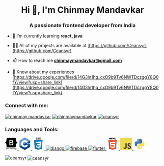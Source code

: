 <h1 align="center">Hi 👋, I'm Chinmay Mandavkar</h1>
<h3 align="center">A passionate frontend developer from India</h3>

- 🌱 I’m currently learning **react, java**

- 👨‍💻 All of my projects are available at [https://github.com/Ceansyr](https://github.com/Ceansyr)

- 📫 How to reach me **chinmaymandavkar@gmail.com**

- 📄 Know about my experiences [https://drive.google.com/file/d/14G3ln1hg_cxO9b9Tv6NWTDczggY8Q0fY/view?usp=share_link](https://drive.google.com/file/d/14G3ln1hg_cxO9b9Tv6NWTDczggY8Q0fY/view?usp=share_link)

<h3 align="left">Connect with me:</h3>
<p align="left">
<a href="https://linkedin.com/in/chinmay mandavkar" target="blank"><img align="center" src="https://raw.githubusercontent.com/rahuldkjain/github-profile-readme-generator/master/src/images/icons/Social/linked-in-alt.svg" alt="chinmay mandavkar" height="30" width="40" /></a>
<a href="https://instagram.com/chinmaymandavkar" target="blank"><img align="center" src="https://raw.githubusercontent.com/rahuldkjain/github-profile-readme-generator/master/src/images/icons/Social/instagram.svg" alt="chinmaymandavkar" height="30" width="40" /></a>
<a href="https://www.youtube.com/c/ceansyr" target="blank"><img align="center" src="https://raw.githubusercontent.com/rahuldkjain/github-profile-readme-generator/master/src/images/icons/Social/youtube.svg" alt="ceansyr" height="30" width="40" /></a>
</p>

<h3 align="left">Languages and Tools:</h3>
<p align="left"> <a href="https://getbootstrap.com" target="_blank" rel="noreferrer"> <img src="https://raw.githubusercontent.com/devicons/devicon/master/icons/bootstrap/bootstrap-plain-wordmark.svg" alt="bootstrap" width="40" height="40"/> </a> <a href="https://www.w3schools.com/cpp/" target="_blank" rel="noreferrer"> <img src="https://raw.githubusercontent.com/devicons/devicon/master/icons/cplusplus/cplusplus-original.svg" alt="cplusplus" width="40" height="40"/> </a> <a href="https://www.w3schools.com/css/" target="_blank" rel="noreferrer"> <img src="https://raw.githubusercontent.com/devicons/devicon/master/icons/css3/css3-original-wordmark.svg" alt="css3" width="40" height="40"/> </a> <a href="https://www.djangoproject.com/" target="_blank" rel="noreferrer"> <img src="https://cdn.worldvectorlogo.com/logos/django.svg" alt="django" width="40" height="40"/> </a> <a href="https://firebase.google.com/" target="_blank" rel="noreferrer"> <img src="https://www.vectorlogo.zone/logos/firebase/firebase-icon.svg" alt="firebase" width="40" height="40"/> </a> <a href="https://flutter.dev" target="_blank" rel="noreferrer"> <img src="https://www.vectorlogo.zone/logos/flutterio/flutterio-icon.svg" alt="flutter" width="40" height="40"/> </a> <a href="https://www.w3.org/html/" target="_blank" rel="noreferrer"> <img src="https://raw.githubusercontent.com/devicons/devicon/master/icons/html5/html5-original-wordmark.svg" alt="html5" width="40" height="40"/> </a> <a href="https://developer.mozilla.org/en-US/docs/Web/JavaScript" target="_blank" rel="noreferrer"> <img src="https://raw.githubusercontent.com/devicons/devicon/master/icons/javascript/javascript-original.svg" alt="javascript" width="40" height="40"/> </a> <a href="https://www.python.org" target="_blank" rel="noreferrer"> <img src="https://raw.githubusercontent.com/devicons/devicon/master/icons/python/python-original.svg" alt="python" width="40" height="40"/> </a> </p>

<p><img align="left" src="https://github-readme-stats.vercel.app/api/top-langs?username=ceansyr&show_icons=true&locale=en&layout=compact" alt="ceansyr" /></p>

<p>&nbsp;<img align="center" src="https://github-readme-stats.vercel.app/api?username=ceansyr&show_icons=true&locale=en" alt="ceansyr" /></p>
